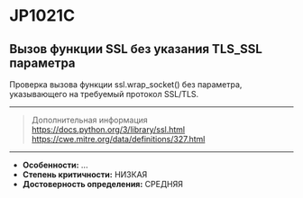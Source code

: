 # JP1021C
## Вызов функции SSL без указания TLS_SSL параметра

Проверка вызова функции ssl.wrap_socket() без параметра, указывающего на требуемый
протокол SSL/TLS.

<!---
NOTE!! НУЖНО ПРОВЕРИТЬ РАБОТУ ТАК КАК ИСПОЛЬЗУЕТСЯ КОНФИГ из ssl_with_bad_version
-->

---
> Дополнительная информация
> <https://docs.python.org/3/library/ssl.html>
> <https://cwe.mitre.org/data/definitions/327.html>
---
* __Особенности:__ ...
* __Степень критичности:__ НИЗКАЯ
* __Достоверность определения:__ СРЕДНЯЯ
